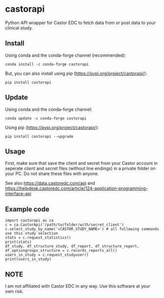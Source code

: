 # castorapi
Python API wrapper for Castor EDC to fetch data from or post data to your clinical study.

## Install
Using conda and the conda-forge channel (recommended):

    conda install -c conda-forge castorapi

But, you can also install using pip (https://pypi.org/project/castorapi/):

    pip install castorapi

## Update
Using conda and the conda-forge channel:

    conda update -c conda-forge castorapi

Using pip (https://pypi.org/project/castorapi/):

    pip install castorapi --upgrade

## Usage
First, make sure that save the client and secret from your Castor account in 
seperate *client* and *secret* files (without line endings) in a private 
folder on your PC. Do not share these files with anyone.    

See also https://data.castoredc.com/api and https://helpdesk.castoredc.com/article/124-application-programming-interface-api

## Example code
    import castorapi as ca
    c = ca.CastorApi('/path/to/folder/with/secret_client')
    c.select_study_by_name('<CASTOR_STUDY_NAME>') # all following commands use this study selection
    stats = c.request_statistics()
    print(stats)
    df_study, df_structure_study, df_report, df_structure_report, df_optiongroups_structure = c.records_reports_all()
    users_in_study = c.request_studyuser()
    print(users_in_study)
    
## NOTE
I am not affiliated with Castor EDC in any way. Use this software at your own risk.
